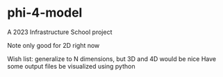 # phi-4-model
A 2023 Infrastructure School project 

Note only good for 2D right now

Wish list: 
generalize to N dimensions, but 3D and 4D would be nice 
Have some output files be visualized using python
